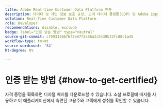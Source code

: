 ```yaml
---
title: Adobe Real-time Customer Data Platform 인증
description: 데이터 및 개인 정보 보호 규정, 고객 데이터 플랫폼(CDP) 및 Adobe Experience Platform에 대한 지식을 준수하는 통합 프로필에 대한 대상 세분화, 대상 내보내기 및 실시간 활성화에 대한 기술 지식을 보유하고 있습니다.
solution: Real-Time Customer Data Platform
role: Developer
recommendations: disable, exclude
badge: label="인증 받는 방법" type="neutral"
source-git-commit: c7993136bfbf2e47f2a86a2c5439b33fc88c1a45
workflow-type: tm+mt
source-wordcount: '84'
ht-degree: 0%

---
```


# 인증 받는 방법 {#how-to-get-certified}

자격 증명을 획득하면 디지털 배지를 다운로드할 수 있습니다. 소셜 프로필에 배지를 사용하고 이 애플리케이션에서 숙련된 고용주와 고객에게 성취를 확인할 수 있습니다.
